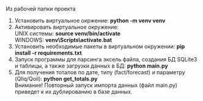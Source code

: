 Из рабочей папки проекта
1. Установить виртуальное окржение: <b>python -m venv venv</b>
2. Активировать виртуальное окружение: 
  <br>UNIX системы: <b>source venv/bin/activate</b>
  <br>WINDOWS: <b>venv\Scripts\activate.bat</b>
3. Установить необходимые пакеты в виртуальном окружении: <b>pip install -r requirements.txt</b>
4. Запуск программы для парсинга эксель файла, создания БД SQLite3 и таблицы, а также загрузки данных в БД: <b>python main.py</b>
5. Для получения тоталов по дате, типу (fact/forecast) и параметру (Qliq/Qoil): <b>python get_totals.py</b>
<br>Внимание! Повторный запуск импорта данных (файл main.py) приведет к их дублированию в базе данных.
